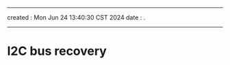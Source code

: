 ---
created	:	Mon Jun 24 13:40:30 CST 2024
date	:	.

-------------------------------------------------------------------------------

# I2C bus recovery #


